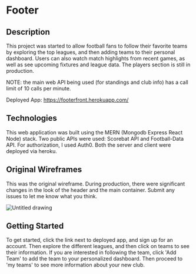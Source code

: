 # Footer


## Description

This project was started to allow football fans to follow their favorite teams by exploring the top leagues, and then adding teams to their personal dashboard. Users can also watch match highlights from recent games, as well as see upcoming fixtures and league data. The players section is still in production.

NOTE: the main web API being used (for standings and club info) has a call limit of 10 calls per minute.

Deployed App: https://footerfront.herokuapp.com/

## Technologies

This web application was built using the MERN (Mongodb Express React Node) stack. Two public APIs were used: Scorebat API and Football-Data API. For authorization, I used Auth0. Both the server and client were deployed via heroku.

## Original Wireframes

This was the original wireframe. During production, there were significant changes in the look of the header and the main container. Submit any issues to let me know what you think.

![Untitled drawing](https://media.git.generalassemb.ly/user/37214/files/e1c36e80-1bfd-11ec-87f8-228b4569ef96)

## Getting Started 

To get started, click the link next to deployed app, and sign up for an account. Then explore the different leagues, and then click on teams to see their information. If you are interested in following the team, click 'Add Team' to add the team to your personalized dashboard. Then proceed to 'my teams' to see more information about your new club.
